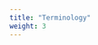 ```yaml
---
title: "Terminology"
weight: 3
---
```


<!-- Below is a list of common terminology / acronyms used in ConsenSource.

### Terminology

### Acronyms

##### - **TP**: Transaction Processor

##### - **TF**: Transaction Family

##### - **SDS**: State Delta Subscriber

##### - **Protos/Protobufs**: Protocol Buffers -->
